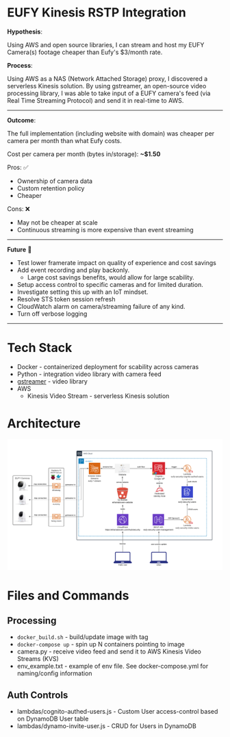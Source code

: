 # EUFY Kinesis RSTP Integration

**Hypothesis**:

Using AWS and open source libraries, I can stream and host my EUFY Camera(s) footage cheaper than Eufy's $3/month rate.

**Process**:

Using AWS as a NAS (Network Attached Storage) proxy, I discovered a serverless Kinesis solution.
By using gstreamer, an open-source video processing library, I was able to take input of a EUFY camera's feed (via Real Time Streaming Protocol) and send it in real-time to AWS.

---

**Outcome**:

The full implementation (including website with domain) was cheaper per camera per month than what Eufy costs.

Cost per camera per month (bytes in/storage): **~$1.50**

Pros: :white_check_mark:

- Ownership of camera data
- Custom retention policy
- Cheaper

Cons: :x:

- May not be cheaper at scale
- Continuous streaming is more expensive than event streaming

---

**Future** :rocket:

- Test lower framerate impact on quality of experience and cost savings
- Add event recording and play backonly.
  - Large cost savings benefits, would allow for large scability.
- Setup access control to specific cameras and for limited duration.
- Investigate setting this up with an IoT mindset.
- Resolve STS token session refresh
- CloudWatch alarm on camera/streaming failure of any kind.
- Turn off verbose logging

---

# Tech Stack

- Docker - containerized deployment for scability across cameras
- Python - integration video library with camera feed
- [gstreamer](https://docs.aws.amazon.com/kinesisvideostreams/latest/dg/examples-gstreamer-plugin.html) - video library
- AWS
  - Kinesis Video Stream - serverless Kinesis solution

# Architecture

![Architecture](architecture.png)

# Files and Commands

## Processing

- `docker_build.sh` - build/update image with tag
- `docker-compose up` - spin up N containers pointing to image
- camera.py - receive video feed and send it to AWS Kinesis Video Streams (KVS)
- env_example.txt - example of env file. See docker-compose.yml for naming/config information

## Auth Controls

- lambdas/cognito-authed-users.js - Custom User access-control based on DynamoDB User table
- lambdas/dynamo-invite-user.js - CRUD for Users in DynamoDB
